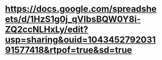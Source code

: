# https://docs.google.com/spreadsheets/d/1HzS1g0j_qVIbsBQW0Y8i-ZQ2ccNLHxLy/edit?usp=sharing&ouid=104345279203191577418&rtpof=true&sd=true